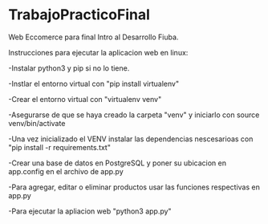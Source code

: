 # TrabajoPracticoFinal
Web Eccomerce para final Intro al Desarrollo Fiuba. 

Instrucciones para ejecutar la aplicacion web en linux:

-Instalar python3 y pip si no lo tiene.

-Instlar el entorno virtual con "pip install virtualenv"

-Crear el entorno virtual con "virtualenv venv" 

-Asegurarse de que se haya creado la carpeta "venv" y iniciarlo con source venv/bin/activate

-Una vez inicializado el VENV instalar las dependencias nescesarioas con "pip install -r requirements.txt"

-Crear una base de datos en PostgreSQL y poner su ubicacion en app.config en el archivo de app.py

-Para agregar, editar o eliminar productos usar las funciones respectivas en app.py

-Para ejecutar la apliacion web "python3 app.py"


